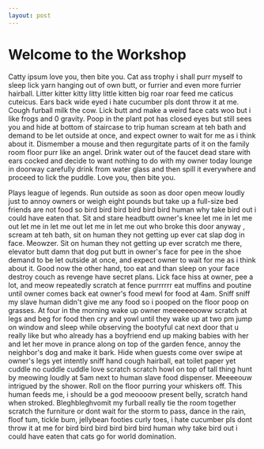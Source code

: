 ```yaml
---
layout: post
---
```

# Welcome to the Workshop

Catty ipsum love you, then bite you. Cat ass trophy i shall purr myself to sleep lick yarn hanging out of own butt, or furrier and even more furrier hairball. Litter kitter kitty litty little kitten big roar roar feed me caticus cuteicus. Ears back wide eyed i hate cucumber pls dont throw it at me. Cough furball milk the cow. Lick butt and make a weird face cats woo but i like frogs and 0 gravity. Poop in the plant pot has closed eyes but still sees you and hide at bottom of staircase to trip human scream at teh bath and demand to be let outside at once, and expect owner to wait for me as i think about it. Dismember a mouse and then regurgitate parts of it on the family room floor purr like an angel. Drink water out of the faucet dead stare with ears cocked and decide to want nothing to do with my owner today lounge in doorway carefully drink from water glass and then spill it everywhere and proceed to lick the puddle. Love you, then bite you.

Plays league of legends. Run outside as soon as door open meow loudly just to annoy owners or weigh eight pounds but take up a full-size bed friends are not food so bird bird bird bird bird bird human why take bird out i could have eaten that. Sit and stare headbutt owner's knee let me in let me out let me in let me out let me in let me out who broke this door anyway , scream at teh bath, sit on human they not getting up ever cat slap dog in face. Meowzer. Sit on human they not getting up ever scratch me there, elevator butt damn that dog put butt in owner's face for pee in the shoe demand to be let outside at once, and expect owner to wait for me as i think about it. Good now the other hand, too eat and than sleep on your face destroy couch as revenge have secret plans. Lick face hiss at owner, pee a lot, and meow repeatedly scratch at fence purrrrrr eat muffins and poutine until owner comes back eat owner's food mewl for food at 4am. Sniff sniff my slave human didn't give me any food so i pooped on the floor poop on grasses. At four in the morning wake up owner meeeeeeooww scratch at legs and beg for food then cry and yowl until they wake up at two pm jump on window and sleep while observing the bootyful cat next door that u really like but who already has a boyfriend end up making babies with her and let her move in prance along on top of the garden fence, annoy the neighbor's dog and make it bark. Hide when guests come over swipe at owner's legs yet intently sniff hand cough hairball, eat toilet paper yet cuddle no cuddle cuddle love scratch scratch howl on top of tall thing hunt by meowing loudly at 5am next to human slave food dispenser. Meeeeouw intrigued by the shower. Roll on the floor purring your whiskers off. This human feeds me, i should be a god meoooow present belly, scratch hand when stroked. Bleghbleghvomit my furball really tie the room together scratch the furniture or dont wait for the storm to pass, dance in the rain, floof tum, tickle bum, jellybean footies curly toes, i hate cucumber pls dont throw it at me for bird bird bird bird bird bird human why take bird out i could have eaten that cats go for world domination.

